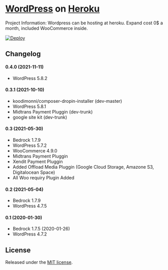 # [WordPress](https://wordpress.org/) on [Heroku](http://heroku.com)

Project Information:
Wordpress can be hosting at heroku. Expand cost 0$ a month, included WooCommerce inside.

[![Deploy](https://www.herokucdn.com/deploy/button.png)](https://heroku.com/deploy?template=https://github.com/daffadev-inc/wordpress-heroku)

## Changelog

#### 0.4.0 (2021-11-11)
* WordPress 5.8.2

#### 0.3.1 (2021-10-10)
* koodimonni/composer-dropin-installer (dev-master)
* WordPress 5.8.1
* Midtrans Payment Pluggin (dev-trunk)
* google site kit (dev-trunk)

#### 0.3 (2021-05-30)
* Bedrock 1.7.9
* WordPress 5.7.2
* WooCommerce 4.9.0
* Midtrans Payment Pluggin
* Xendit Payment Pluggin
* Added Offload Media Pluggin (Google Cloud Storage, Amazone S3, Digitalocean Space)
* All Woo requiry Plugin Added

#### 0.2 (2021-05-04)
* Bedrock 1.7.9
* WordPress 4.7.5

#### 0.1 (2020-01-30)
* Bedrock 1.7.5 (2020-01-26)
* WordPress 4.7.2

## License

Released under the [MIT license](./LICENSE).
